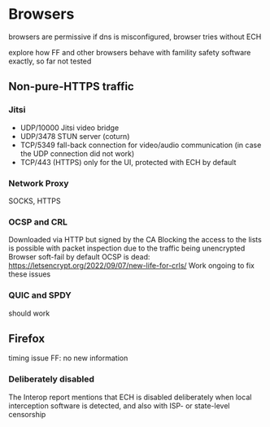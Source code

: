 # Browsers

browsers are permissive
if dns is misconfigured, browser tries without ECH

explore how FF and other browsers behave with famility safety software exactly, so far not tested

## Non-pure-HTTPS traffic

### Jitsi

- UDP/10000 Jitsi video bridge
- UDP/3478 STUN server (coturn)
- TCP/5349 fall-back connection for video/audio communication (in case the UDP connection did not work)
- TCP/443 (HTTPS) only for the UI, protected with ECH by default

### Network Proxy

SOCKS, HTTPS

### OCSP and CRL

Downloaded via HTTP but signed by the CA
Blocking the access to the lists is possible with packet inspection due to the traffic being unencrypted
Browser soft-fail by default
OCSP is dead: https://letsencrypt.org/2022/09/07/new-life-for-crls/
Work ongoing to fix these issues

### QUIC and SPDY

should work

## Firefox

timing issue FF: no new information

### Deliberately disabled

The Interop report mentions that ECH is disabled deliberately when local interception software is detected, and also with ISP- or state-level censorship
